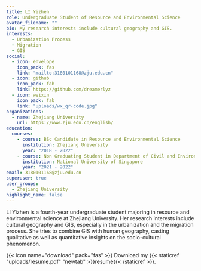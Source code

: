 ```yaml
---
title: LI Yizhen
role: Undergraduate Student of Resource and Environmental Science
avatar_filename: ""
bio: My research interests include cultural geography and GIS.
interests:
  - Urbanization Process
  - Migration
  - GIS
social:
  - icon: envelope
    icon_pack: fas
    link: "mailto:3180101168@zju.edu.cn"
  - icon: github
    icon_pack: fab
    link: https://github.com/dreamerlyz
  - icon: weixin
    icon_pack: fab
    link: "uploads/wx_qr-code.jpg"
organizations:
  - name: Zhejiang University
    url: https://www.zju.edu.cn/english/
education:
  courses:
    - course: BSc Candidate in Resource and Environmental Science
      institution: Zhejiang University
      year: "2018 - 2022"
    - course: Non Graduating Student in Department of Civil and Environmental Engineering
      institution: National University of Singapore
      year: "2021 - 2022"
email: 3180101168@zju.edu.cn
superuser: true
user_groups:
  - Zhejiang University
highlight_name: false
---
```

LI Yizhen is a fourth-year undergraduate student majoring in resource and environmental science at Zhejiang University. Her research interests include cultural geography and GIS, especially in the urbanization and the migration process. She tries to combine GIS with human geography, casting qualitative as well as quantitative insights on the socio-cultural phenomenon.

{{< icon name="download" pack="fas" >}} Download my {{< staticref "uploads/resume.pdf" "newtab" >}}resumé{{< /staticref >}}.
